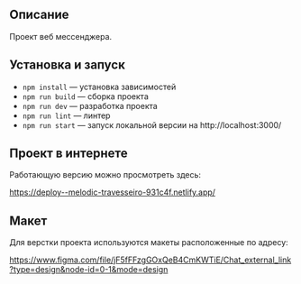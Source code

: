 ## Описание

Проект веб мессенджера.

## Установка и запуск

- `npm install` — установка зависимостей
- `npm run build` — сборка проекта
- `npm run dev` — разработка проекта
- `npm run lint` — линтер
- `npm run start` — запуск локальной версии на http://localhost:3000/

## Проект в интернете

Работающую версию можно просмотреть здесь:

https://deploy--melodic-travesseiro-931c4f.netlify.app/

## Макет

Для верстки проекта используются макеты расположенные по адресу:

https://www.figma.com/file/jF5fFFzgGOxQeB4CmKWTiE/Chat_external_link?type=design&node-id=0-1&mode=design
